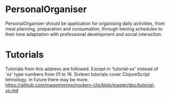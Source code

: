 PersonalOrganiser
=================

PersonalOrganiser should be application for organising daily activities, from meal planning, preparation and consumation, through trening schedules to their time adaptation with professional development and social interaction.

Tutorials
=========

Tutorials from this address are followed. Except in 'tutorial-xx' instead of 'xx' type numbers from 01 to 16. Sixteen tutorials cover ClojureScript tehnology. In future there may be more.
https://github.com/magomimmo/modern-cljs/blob/master/doc/tutorial-xx.md
